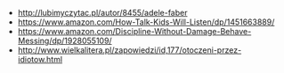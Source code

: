 - http://lubimyczytac.pl/autor/8455/adele-faber
- https://www.amazon.com/How-Talk-Kids-Will-Listen/dp/1451663889/
- https://www.amazon.com/Discipline-Without-Damage-Behave-Messing/dp/1928055109/
- http://www.wielkalitera.pl/zapowiedzi/id,177/otoczeni-przez-idiotow.html